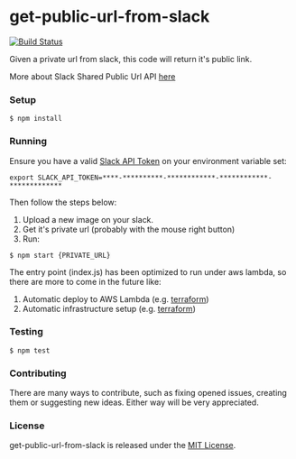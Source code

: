 # get-public-url-from-slack

[![Build
Status](https://travis-ci.org/Pragmateam/get-public-url-from-slack.svg?branch=master)](https://travis-ci.org/Pragmateam/get-public-url-from-slack)

Given a private url from slack, this code will return it's public link.

More about Slack Shared Public Url API [here](https://api.slack.com/methods/files.sharedPublicURL)

### Setup

```
$ npm install
```

### Running

Ensure you have a valid [Slack API
Token](https://api.slack.com/custom-integrations/legacy-tokens) on your environment variable set:

```
export SLACK_API_TOKEN=****-**********-************-************-*************
```

Then follow the steps below:

1. Upload a new image on your slack.
2. Get it's private url (probably with the mouse right button)
3. Run:

```
$ npm start {PRIVATE_URL}
```

The entry point (index.js) has been optimized to run under aws lambda, so there
are more to come in the future like:

1. Automatic deploy to AWS Lambda (e.g. [terraform](https://www.terraform.io))
2. Automatic infrastructure setup (e.g. [terraform](https://www.terraform.io))

### Testing

```
$ npm test
```

### Contributing

There are many ways to contribute, such as fixing opened issues, creating them
or suggesting new ideas.
Either way will be very appreciated.

### License

get-public-url-from-slack is released under the [MIT
License](http://www.opensource.org/licenses/MIT).
